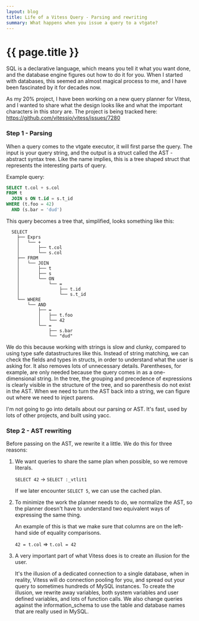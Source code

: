 ```yaml
---
layout: blog
title: Life of a Vitess Query - Parsing and rewriting
summary: What happens when you issue a query to a vtgate?
---
```


# {{ page.title }}

SQL is a declarative language, which means you tell it what you want done, and the database engine figures out how to do it for you.
When I started with databases, this seemed an almost magical process to me, and I have been fascinated by it for decades now.

As my 20% project, I have been working on a new query planner for Vitess, and I wanted to share what the design looks like and what the important characters in this story are.
The project is being tracked here: https://github.com/vitessio/vitess/issues/7280

### Step 1 - Parsing

When a query comes to the vtgate executor, it will first parse the query.
The input is your query string, and the output is a struct called the AST - abstract syntax tree. 
Like the name implies, this is a tree shaped struct that represents the interesting parts of query.

Example query:
```sql
SELECT t.col + s.col
FROM t 
  JOIN s ON t.id = s.t_id
WHERE (t.foo = 42) 
  AND (s.bar = 'dud')
```

This query becomes a tree that, simplified, looks something like this:

```
  SELECT
    ├── Exprs
    │   └── +
    │       ├── t.col
    │       └── s.col
    ├── FROM
    │   └── JOIN
    │       ├── t
    │       ├── s
    │       └── ON
    │           └── =
    │               ├── t.id
    │               └── s.t_id
    └── WHERE
        └── AND
            ├── =
            │   ├── t.foo
            │   └── 42
            └── =
                ├── s.bar
                └── "dud"
```

We do this because working with strings is slow and clunky, compared to using type safe datastructures like this.
Instead of string matching, we can check the fields and types in structs, in order to understand what the user is asking for.
It also removes lots of unnecessary details. 
Parentheses, for example, are only needed because the query comes in as a one-dimensional string.
In the tree, the grouping and precedence of expressions is clearly visible in the structure of the tree, and so parenthesis do not exist in the AST.
When we need to turn the AST back into a string, we can figure out where we need to inject parens.

I'm not going to go into details about our parsing or AST. 
It's fast, used by lots of other projects, and built using yacc.

### Step 2 - AST rewriting 

Before passing on the AST, we rewrite it a little. 
We do this for three reasons: 

1. We want queries to share the same plan when possible, so we remove literals. 

    `SELECT 42` -> `SELECT :_vtlit1`

    If we later encounter `SELECT 5`, we can use the cached plan.

2. To minimize the work the planner needs to do, we normalize the AST, so the planner doesn't have to understand two equivalent ways of expressing the same thing.

    An example of this is that we make sure that columns are on the left-hand side of equality comparisons. 

    `42 = t.col` => `t.col = 42`

3. A very important part of what Vitess does is to create an illusion for the user.

    It's the illusion of a dedicated connection to a single database, when in reality, Vitess will do connection pooling for you, and spread out your query to sometimes hundreds of MySQL instances.
   To create the illusion, we rewrite away variables, both system variables and user defined variables, and lots of function calls.
   We also change queries against the information_schema to use the table and database names that are really used in MySQL.